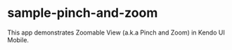 sample-pinch-and-zoom
=====================

This app demonstrates Zoomable View (a.k.a Pinch and Zoom) in Kendo UI Mobile.